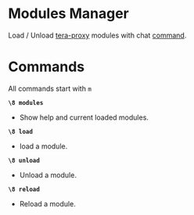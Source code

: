 # Modules Manager

Load / Unload [tera-proxy](https://meishuu.github.io/tera-proxy) modules with chat [command](https://github.com/pinkipi/command).

# Commands

All commands start with `m`

**`\8 modules`**

* Show help and current loaded modules.

**`\8 load`**

* load a module.

**`\8 unload`**

* Unload a module.

**`\8 reload`**

* Reload a module.
